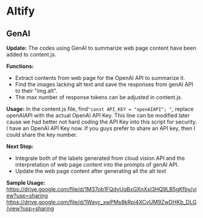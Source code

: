 # Altify

## GenAI 

**Update:** The codes using GenAI to summarize web page content have been added to content.js.

**Functions:** 

- Extract contents from web page for the OpenAI API to summarize it. 
- Find the images lacking alt text and save the responses from genAI API to their "img.alt".
- The max number of response tokens can be adjusted in content.js.

**Usage:** In the content.js file,  find`"const API_KEY = "openAIAPI"; "`, replace openAIAPI with the actual OpenAI API Key. This line can be modified later cause we had better not hard coding the API Key into this script for security. I have an OpenAI API Key now. If you guys prefer to share an API key, then I could share the key number. 

**Next Step:** 

- Integrate both of the labels generated from cloud vision API and the interpretation of web page content into the prompts of genAI API. 
- Update the web page content after generating all the alt text

**Sample Usage:**
https://drive.google.com/file/d/1M37ob1FQdyUqBxGXnXxI3HQ9LB5gKfby/view?usp=sharing
https://drive.google.com/file/d/1Wayc_xwPMs8kRpi4XCvUM9ZwDHKb_DLG/view?usp=sharing
